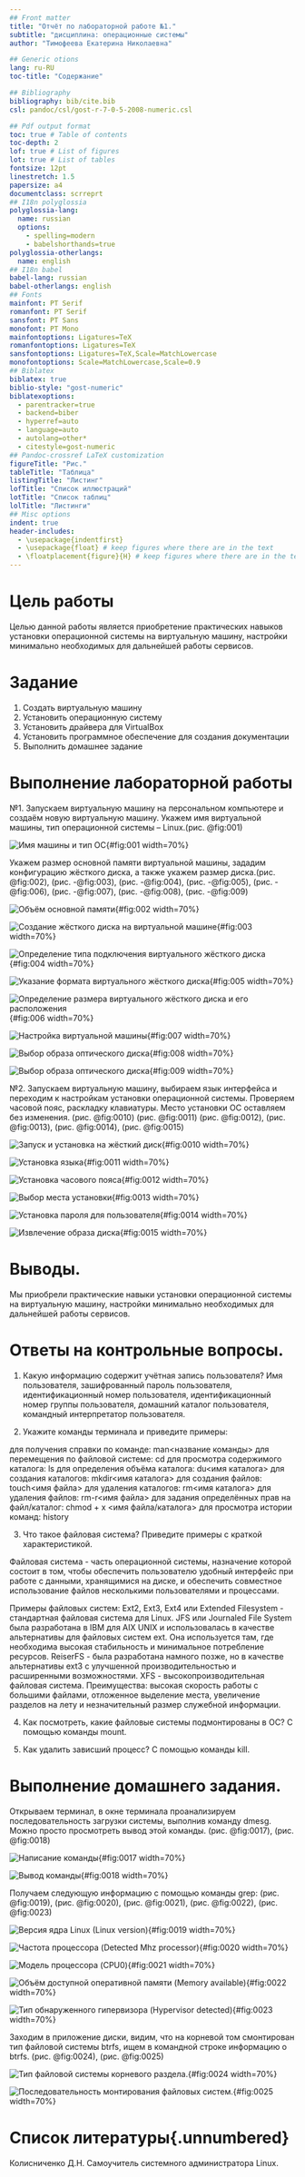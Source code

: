 ```yaml
---
## Front matter
title: "Отчёт по лабораторной работе №1."
subtitle: "дисциплина: операционные системы"
author: "Тимофеева Екатерина Николаевна"

## Generic otions
lang: ru-RU
toc-title: "Содержание"

## Bibliography
bibliography: bib/cite.bib
csl: pandoc/csl/gost-r-7-0-5-2008-numeric.csl

## Pdf output format
toc: true # Table of contents
toc-depth: 2
lof: true # List of figures
lot: true # List of tables
fontsize: 12pt
linestretch: 1.5
papersize: a4
documentclass: scrreprt
## I18n polyglossia
polyglossia-lang:
  name: russian
  options:
	- spelling=modern
	- babelshorthands=true
polyglossia-otherlangs:
  name: english
## I18n babel
babel-lang: russian
babel-otherlangs: english
## Fonts
mainfont: PT Serif
romanfont: PT Serif
sansfont: PT Sans
monofont: PT Mono
mainfontoptions: Ligatures=TeX
romanfontoptions: Ligatures=TeX
sansfontoptions: Ligatures=TeX,Scale=MatchLowercase
monofontoptions: Scale=MatchLowercase,Scale=0.9
## Biblatex
biblatex: true
biblio-style: "gost-numeric"
biblatexoptions:
  - parentracker=true
  - backend=biber
  - hyperref=auto
  - language=auto
  - autolang=other*
  - citestyle=gost-numeric
## Pandoc-crossref LaTeX customization
figureTitle: "Рис."
tableTitle: "Таблица"
listingTitle: "Листинг"
lofTitle: "Список иллюстраций"
lotTitle: "Список таблиц"
lolTitle: "Листинги"
## Misc options
indent: true
header-includes:
  - \usepackage{indentfirst}
  - \usepackage{float} # keep figures where there are in the text
  - \floatplacement{figure}{H} # keep figures where there are in the text
---
```


# Цель работы
Целью данной работы является приобретение практических навыков установки операционной системы на виртуальную машину, настройки минимально необходимых для дальнейшей работы сервисов.

# Задание

 1. Создать виртуальную машину
 2. Установить операционную систему
 3. Установить драйвера для VirtualBox
 4. Установить программное обеспечение для создания документации
 5. Выполнить домашнее задание

# Выполнение лабораторной работы

№1. Запускаем виртуальную машину на персональном компьютере и создаём новую
виртуальную машину. Укажем имя виртуальной машины, тип операционной системы –
Linux.(рис. @fig:001)

![Имя машины и тип ОС](./image/к1.jpg){#fig:001 width=70%}

Укажем размер основной памяти виртуальной машины, зададим конфигурацию
жёсткого диска, а также укажем размер диска.(рис. @fig:002), (рис. -@fig:003), (рис. -@fig:004), (рис. -@fig:005), (рис. -@fig:006), (рис. -@fig:007), (рис. -@fig:008), (рис. -@fig:009)

![Объём основной памяти](./image/к2.jpg){#fig:002 width=70%}

![Создание жёсткого диска на виртуальной машине](./image/к3.jpg){#fig:003 width=70%}

![Определение типа подключения виртуального жёсткого диска](./image/к4.jpg){#fig:004 width=70%}

![Указание формата виртуального жёсткого диска](./image/к5.jpg){#fig:005 width=70%}

![Определение размера виртуального жёсткого диска и его расположения](./image/к6.jpg){#fig:006 width=70%}

![Настройка виртуальной машины](./image/к7.jpg){#fig:007 width=70%}

![Выбор образа оптического диска](./image/к8.jpg){#fig:008 width=70%}

![Выбор образа оптического диска](./image/к9.jpg){#fig:009 width=70%}

№2. Запускаем виртуальную машину, выбираем язык интерфейса и переходим к
настройкам установки операционной системы. Проверяем часовой пояс, раскладку
клавиатуры. Место установки ОС оставляем без изменения. (рис. @fig:0010) (рис. @fig:0011) (рис. @fig:0012),
(рис. @fig:0013), (рис. @fig:0014), (рис. @fig:0015)

![Запуск и установка на жёсткий диск](./image/к10.jpg){#fig:0010 width=70%}

![Установка языка](./image/к11.jpg){#fig:0011 width=70%}

![Установка часового пояса](./image/к12.jpg){#fig:0012 width=70%}

![Выбор места установки](./image/к13.jpg){#fig:0013 width=70%}

![Установка пароля для пользователя](./image/к14.jpg){#fig:0014 width=70%}

![Извлечение образа диска](./image/к15.jpg){#fig:0015 width=70%}

# Выводы.

Мы приобрели практические навыки установки операционной системы на виртуальную машину, настройки минимально необходимых для дальнейшей работы сервисов.

# Ответы на контрольные вопросы.

1. Какую информацию содержит учётная запись пользователя?
Имя пользователя, зашифрованный пароль пользователя, идентификационный номер пользователя, идентификационный номер группы пользователя, домашний каталог пользователя, командный интерпретатор пользователя.

2. Укажите команды терминала и приведите примеры:

для получения справки по команде: man<название команды>
для перемещения по файловой системе: cd
для просмотра содержимого каталога: ls
для определения объёма каталога: du<имя каталога>
для создания каталогов: mkdir<имя каталога>
для создания файлов: touch<имя файла>
для удаления каталогов: rm<имя каталога>
для удаления файлов: rm-r<имя файла>
для задания определённых прав на файл/каталог: chmod + x <имя файла/каталога>
для просмотра истории команд: history

3. Что такое файловая система? Приведите примеры с краткой характеристикой.

Файловая система - часть операционной системы, назначение которой состоит в том, чтобы обеспечить пользователю удобный интерфейс при работе с данными, хранящимися на диске, и обеспечить совместное использование файлов несколькими пользователями и процессами.
 
Примеры файловых систем:
Ext2, Ext3, Ext4 или Extended Filesystem - стандартная файловая система для Linux.
JFS или Journaled File System была разработана в IBM для AIX UNIX и использовалась в качестве альтернативы для файловых систем ext. Она используется там, где необходима высокая стабильность и минимальное потребление ресурсов.
ReiserFS - была разработана намного позже, но в качестве альтернативы ext3 с улучшенной производительностью и расширенными возможностями.
XFS - высокопроизводительная файловая система. Преимущества: высокая скорость работы с большими файлами, отложенное выделение места, увеличение разделов на лету и незначительный размер служебной информации.

4. Как посмотреть, какие файловые системы подмонтированы в ОС?
С помощью команды mount.

5. Как удалить зависший процесс?
С помощью команды kill.

# Выполнение домашнего задания.

Открываем терминал, в окне терминала проанализируем последовательность загрузки системы, выполнив команду dmesg. Можно просто просмотреть вывод этой команды. (рис. @fig:0017), (рис. @fig:0018)

![Написание команды](./image/к17.jpg){#fig:0017 width=70%}

![Вывод команды](./image/к18.jpg){#fig:0018 width=70%}

Получаем следующую информацию с помощью команды grep: (рис. @fig:0019), (рис. @fig:0020), (рис. @fig:0021),
(рис. @fig:0022), (рис. @fig:0023)

![Версия ядра Linux (Linux version)](./image/к19.jpg){#fig:0019 width=70%}

![Частота процессора (Detected Mhz processor)](./image/к20.jpg){#fig:0020 width=70%}

![Модель процессора (CPU0)](./image/к21.jpg){#fig:0021 width=70%}

![Объём доступной оперативной памяти (Memory available)](./image/к22.jpg){#fig:0022 width=70%}

![Тип обнаруженного гипервизора (Hypervisor detected)](./image/к23.jpg){#fig:0023 width=70%}

Заходим в приложение диски, видим, что на корневой том смонтирован тип файловой системы btrfs, ищем в командной строке информацию о btrfs. (рис. @fig:0024), (рис. @fig:0025)

![Тип файловой системы корневого раздела.](./image/к24.jpg){#fig:0024 width=70%}

![Последовательность монтирования файловых систем.](./image/к25.jpg){#fig:0025 width=70%}

# Список литературы{.unnumbered}

Колисниченко Д.Н. Самоучитель системного администратора Linux. 

